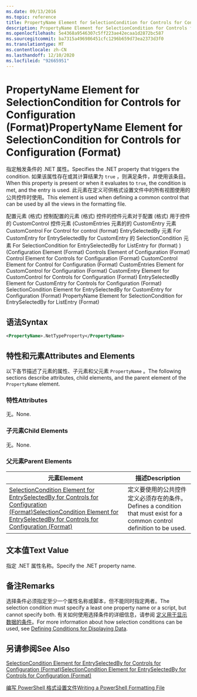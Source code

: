 ```yaml
---
ms.date: 09/13/2016
ms.topic: reference
title: PropertyName Element for SelectionCondition for Controls for Configuration (Format)
description: PropertyName Element for SelectionCondition for Controls for Configuration (Format)
ms.openlocfilehash: 5e4368a9546307c5ff223ae42ecaa1d2872bc587
ms.sourcegitcommit: ba7315a496986451cfc1296b659d73ea2373d3f0
ms.translationtype: MT
ms.contentlocale: zh-CN
ms.lasthandoff: 12/10/2020
ms.locfileid: "92665951"
---
```

# <a name="propertyname-element-for-selectioncondition-for-controls-for-configuration-format"></a><span data-ttu-id="e4eca-103">PropertyName Element for SelectionCondition for Controls for Configuration (Format)</span><span class="sxs-lookup"><span data-stu-id="e4eca-103">PropertyName Element for SelectionCondition for Controls for Configuration (Format)</span></span>

<span data-ttu-id="e4eca-104">指定触发条件的 .NET 属性。</span><span class="sxs-lookup"><span data-stu-id="e4eca-104">Specifies the .NET property that triggers the condition.</span></span> <span data-ttu-id="e4eca-105">如果该属性存在或其计算结果为 `true` ，则满足条件，并使用该条目。</span><span class="sxs-lookup"><span data-stu-id="e4eca-105">When this property is present or when it evaluates to `true`, the condition is met, and the entry is used.</span></span> <span data-ttu-id="e4eca-106">此元素在定义可供格式设置文件中的所有视图使用的公共控件时使用。</span><span class="sxs-lookup"><span data-stu-id="e4eca-106">This element is used when defining a common control that can be used by all the views in the formatting file.</span></span>

<span data-ttu-id="e4eca-107">配置元素 (格式) 控制配置的元素 (格式) 控件的控件元素对于配置 (格式) 用于控件的 CustomControl 控件元素 (CustomEntries 元素的的 CustomEntry 元素 CustomControl For Control for control (format) EntrySelectedBy 元素 For CustomEntry for EntrySelectedBy for CustomEntry 的 SelectionCondition 元素 For SelectionCondition for EntrySelectedBy for ListEntry for (format) )  (</span><span class="sxs-lookup"><span data-stu-id="e4eca-107">Configuration Element (Format) Controls Element of Configuration (Format) Control Element for Controls for Configuration (Format) CustomControl Element for Control for Configuration (Format) CustomEntries Element for CustomControl for Configuration (Format) CustomEntry Element for CustomControl for Controls for Configuration (Format) EntrySelectedBy Element for CustomEntry for Controls for Configuration (Format) SelectionCondition Element for EntrySelectedBy for CustomEntry for Configuration (Format) PropertyName Element for SelectionCondition for EntrySelectedBy for ListEntry (Format)</span></span>

## <a name="syntax"></a><span data-ttu-id="e4eca-108">语法</span><span class="sxs-lookup"><span data-stu-id="e4eca-108">Syntax</span></span>

```xml
<PropertyName>.NetTypeProperty</PropertyName>
```

## <a name="attributes-and-elements"></a><span data-ttu-id="e4eca-109">特性和元素</span><span class="sxs-lookup"><span data-stu-id="e4eca-109">Attributes and Elements</span></span>

<span data-ttu-id="e4eca-110">以下各节描述了元素的属性、子元素和父元素 `PropertyName` 。</span><span class="sxs-lookup"><span data-stu-id="e4eca-110">The following sections describe attributes, child elements, and the parent element of the `PropertyName` element.</span></span>

### <a name="attributes"></a><span data-ttu-id="e4eca-111">特性</span><span class="sxs-lookup"><span data-stu-id="e4eca-111">Attributes</span></span>

<span data-ttu-id="e4eca-112">无。</span><span class="sxs-lookup"><span data-stu-id="e4eca-112">None.</span></span>

### <a name="child-elements"></a><span data-ttu-id="e4eca-113">子元素</span><span class="sxs-lookup"><span data-stu-id="e4eca-113">Child Elements</span></span>

<span data-ttu-id="e4eca-114">无。</span><span class="sxs-lookup"><span data-stu-id="e4eca-114">None.</span></span>

### <a name="parent-elements"></a><span data-ttu-id="e4eca-115">父元素</span><span class="sxs-lookup"><span data-stu-id="e4eca-115">Parent Elements</span></span>

|<span data-ttu-id="e4eca-116">元素</span><span class="sxs-lookup"><span data-stu-id="e4eca-116">Element</span></span>|<span data-ttu-id="e4eca-117">描述</span><span class="sxs-lookup"><span data-stu-id="e4eca-117">Description</span></span>|
|-------------|-----------------|
|[<span data-ttu-id="e4eca-118">SelectionCondition Element for EntrySelectedBy for Controls for Configuration (Format)</span><span class="sxs-lookup"><span data-stu-id="e4eca-118">SelectionCondition Element for EntrySelectedBy for Controls for Configuration (Format)</span></span>](./selectioncondition-element-for-entryselectedby-for-controls-for-configuration-format.md)|<span data-ttu-id="e4eca-119">定义要使用的公共控件定义必须存在的条件。</span><span class="sxs-lookup"><span data-stu-id="e4eca-119">Defines a condition that must exist for a common control definition to be used.</span></span>|

## <a name="text-value"></a><span data-ttu-id="e4eca-120">文本值</span><span class="sxs-lookup"><span data-stu-id="e4eca-120">Text Value</span></span>

<span data-ttu-id="e4eca-121">指定 .NET 属性名称。</span><span class="sxs-lookup"><span data-stu-id="e4eca-121">Specify the .NET property name.</span></span>

## <a name="remarks"></a><span data-ttu-id="e4eca-122">备注</span><span class="sxs-lookup"><span data-stu-id="e4eca-122">Remarks</span></span>

<span data-ttu-id="e4eca-123">选择条件必须指定至少一个属性名称或脚本，但不能同时指定两者。</span><span class="sxs-lookup"><span data-stu-id="e4eca-123">The selection condition must specify a least one property name or a script, but cannot specify both.</span></span> <span data-ttu-id="e4eca-124">有关如何使用选择条件的详细信息，请参阅 [定义用于显示数据的条件](./defining-conditions-for-displaying-data.md)。</span><span class="sxs-lookup"><span data-stu-id="e4eca-124">For more information about how selection conditions can be used, see [Defining Conditions for Displaying Data](./defining-conditions-for-displaying-data.md).</span></span>

## <a name="see-also"></a><span data-ttu-id="e4eca-125">另请参阅</span><span class="sxs-lookup"><span data-stu-id="e4eca-125">See Also</span></span>

[<span data-ttu-id="e4eca-126">SelectionCondition Element for EntrySelectedBy for Controls for Configuration (Format)</span><span class="sxs-lookup"><span data-stu-id="e4eca-126">SelectionCondition Element for EntrySelectedBy for Controls for Configuration (Format)</span></span>](./selectioncondition-element-for-entryselectedby-for-controls-for-configuration-format.md)

[<span data-ttu-id="e4eca-127">编写 PowerShell 格式设置文件</span><span class="sxs-lookup"><span data-stu-id="e4eca-127">Writing a PowerShell Formatting File</span></span>](./writing-a-powershell-formatting-file.md)
